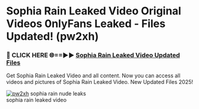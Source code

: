# Sophia Rain Leaked Video Original Videos 0nlyFans Leaked - Files Updated! (pw2xh)

<h3>🔴 CLICK HERE 🌐==►► <a href="https://tinyurl.com/ms9xzufz" rel="nofollow">Sophia Rain Leaked Video Updated Files</a></h3>

Get Sophia Rain Leaked Video and all content. Now you can access all videos and pictures of Sophia Rain Leaked Video. New Updated Files 2025!

[![pw2xh](https://i.imgur.com/PQ7UWWw.gif)](https://tinyurl.com/ms9xzufz)
sophia rain nude leaks<br>
sophia rain leaked video